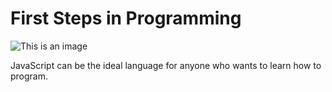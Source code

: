 # First Steps in Programming #

![This is an image](https://lh4.googleusercontent.com/Tagl5gR-WgV2MXwZloaFpRLLbIp_daLuTs7n50FRgdvwgeovwIJae5umlhnnH76ufeKXR57NfJgM-K91BpCxnTSMBlaiW0Uv7OJwFey68E0zmJcg9WI3nj6EZMsBTbbMyOT_BBw)

JavaScript can be the ideal language for anyone who wants to learn how to program.
